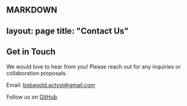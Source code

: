 MARKDOWN
---
layout: page
title: "Contact Us"
---

## Get in Touch

We would love to hear from you! Please reach out for any inquiries or collaboration proposals.

Email: [bobagold.actvst@gmail.com](mailto:bobagold.actvst@gmail.com)

Follow us on [GitHub](https://github.com/bobagold).